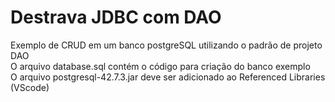 # Destrava JDBC com DAO

Exemplo de CRUD em um banco postgreSQL utilizando o padrão de projeto DAO<br>
O arquivo database.sql contém o código para criação do banco exemplo<br>
O arquivo postgresql-42.7.3.jar deve ser adicionado ao Referenced Libraries (VScode)
